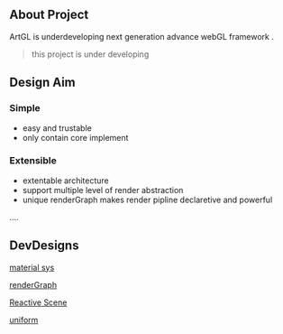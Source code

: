 ## About Project

ArtGL is underdeveloping next generation advance webGL framework .

> this project is under developing

## Design Aim

### Simple

* easy and trustable
* only contain core implement

### Extensible

* extentable architecture
* support multiple level of render abstraction
* unique renderGraph makes render pipline declaretive and powerful


....

## DevDesigns

[material sys](./src/material/dev-design.md)

[renderGraph](./src/render-graph/dev-design.md)

[Reactive Scene](./src/store/dev-design.md)

[uniform](./src/webgl/uniform/uniform-dev-design.md)
